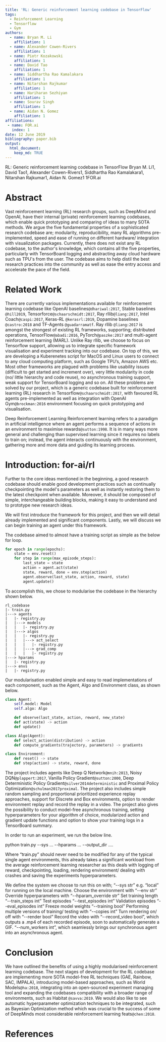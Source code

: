 ```yaml
---
title: 'RL: Generic reinforcement learning codebase in TensorFlow'
tags:
  - Reinforcement Learning
  - Tensorflow
  - Gym
authors:
  - name: Bryan M. Li
    affiliation: 1
  - name: Alexander Cowen-Rivers
    affiliation: 1
  - name: Piotr Kozakowski
    affiliation: 1
  - name: David Tao
    affiliation: 1
  - name: Siddhartha Rao Kamalakara
    affiliation: 1
  - name: Nitarshan Rajkumar
    affiliation: 1
  - name: Hariharan Sezhiyan
    affiliation: 1
  - name: Sourav Singh
    affiliation: 1
  - name: Aidan N. Gomez
    affiliation: 1  
affiliations:
 - name: FOR.ai
   index: 1
date: 12 June 2019
bibliography: paper.bib
output:
  html_document:
    keep_md: TRUE
---
```


RL: Generic reinforcement learning codebase in TensorFlow
Bryan M. Li1, David Tao1, Alexander Cowen-Rivers1, Siddhartha Rao Kamalakara1, Nitarshan Rajkumar1, Aidan N. Gomez1
1FOR.ai


# Abstract 
Vast reinforcement learning (RL) research groups, such as DeepMind and OpenAI, have their internal (private) reinforcement learning codebases, which enable quick prototyping and comparing of ideas to many SOTA methods. We argue the five fundamental properties of a sophisticated research codebase are; modularity, reproducibility, many RL algorithms pre-implemented, speed and ease of running on different hardware/ integration with visualization packages. 
Currently, there does not exist any RL codebase, to the author's knowledge, which contains all the five properties, particularly with TensorBoard logging and abstracting away cloud hardware such as TPU's from the user. The codebase aims to help distil the best research practices into the community as well as ease the entry access and accelerate the pace of the field. 

# Related Work

There are currently various implementations available for reinforcement learning codebase like OpenAI baselines`@dhariwal:2017`,  Stable baselines `@hill2019`, Tensorforce`@schaarschmidt:2017`, Ray rllib`@liang:2017`, Intel Coach`@caspi:2017`, Keras-RL `@kerasrl:2019`, Dopamine baselines `@castro:2018` and TF-Agents `@guadarramatf`. Ray rllib `@liang:2017` is amongst the strongest of existing RL frameworks, supporting; distributed operations, TensorFlow`@abadi:2016`, PyTorch`@paszke:2017` and multi-agent reinforcement learning (MARL). Unlike Ray rllib, we choose to focus on Tensorflow support, allowing us to integrate specific framework visualisation and experiment tracking into our codebase. On top of this, we are developing a Kuberenetes script for MacOS and Linux users to connect to any cloud computing platform, such as Google TPU’s, Amazon AWS etc. Most other frameworks are plagued with problems like usability issues (difficult to get started and increment over), very little modularity in code (no/ little hierarchy and code reuse), no asynchronous training support, weak support for TensorBoard logging and so on. All these problems are solved by our project, which is a generic codebase built for reinforcement learning (RL) research in Tensorflow`@schaarschmidt:2017`, with favoured RL agents pre-implemented as well as integration with OpenAI Gym`@brockman:2016` environment focusing on quick prototyping and visualisation.

Deep Reinforcement Learning 
Reinforcement learning refers to a paradigm in artificial intelligence where an agent performs a sequence of actions in an environment to maximise rewards`@sutton:1998`. It is in many ways more general and challenging than supervised learning since it requires no labels to train on; instead, the agent interacts continuously with the environment, gathering more and more data and guiding its learning process.

# Introduction: for-ai/rl 
Further to the core ideas mentioned in the beginning, a good research codebase should enable good development practices such as continually checkpointing the model's parameters as well as instantly restoring them to the latest checkpoint when available. Moreover, it should be composed of simple, interchangeable building blocks, making it easy to understand and to prototype new research ideas.

We will first introduce the framework for this project, and then we will detail already implemented and significant components. Lastly, we will discuss we can begin training an agent under this framework. 

The codebase aimed to almost have a training script as simple as the below for loop. 

```python
for epoch in range(epochs):
    state = env.reset()
	for step in range(max_episode_steps):
        last_state = state
        action = agent.act(state)
        state, reward, done = env.step(action)
        agent.observe(last_state, action, reward, state)
        agent.update()
```

To accomplish this, we chose to modularise the codebase in the hierarchy shown below. 

```
rl_codebase
|- train.py
|---> agents
|   |- registry.py
|   |---> models
|   |   |- registry.py
|   |---> algos
|   |   |- registry.py
|   |   |---> act_select
|   |   |   |- registry.py
|   |   |---> grad_comp
|   |   |   |- registry.py
|---> hparams
|   |- registry.py
|---> envs
|   |- registry.py
```

Our modularisation enabled simple and easy to read implementations of each component, such as the Agent, Algo and Environment class, as shown below. 

```python
class Agent:
	self.model: Model
	self.algo: Algo

	def observe(last_state, action, reward, new_state)
	def act(state) -> action
	def update()

class Algo(Agent):
	def select_action(distribution) -> action
	def compute_gradients(trajectory, parameters) -> gradients

class Environment:
	def reset() -> state
	def step(action) -> state, reward, done
```

The project includes agents like Deep Q Network`@mnih:2013`, Noisy DQN`@plappert:2017`, Vanilla Policy Gradient`@sutton:2000`, Deep Deterministic Policy Gradient`@silver2014deterministic` and Proximal Policy Optimization`@schulman2017proximal`. The project also includes simple random sampling and proportional prioritized experience replay approaches, support for Discrete and Box environments, option to render environment replay and record the replay in a video. The project also gives the possibility to conduct model-free asynchronous training, setting hyperparameters for your algorithm of choice, modularized action and gradient update functions and option to show your training logs in a TensorBoard summary.

In order to run an experiment, we run the below line. 

python train.py --sys ... --hparams ... --output_dir .... 

Where “train.py” should never need to be modified for any of the typical single agent environments, this already takes a significant workload from the average reinforcement learning researcher as this deals with logging of reward, checkpointing, loading, rendering environment/ dealing with crashes and saving the experiments hyperparameters. 

We define the system we choose to run this on with;
“--sys str” e.g. “local” for running on the local machine. 
Choose the environment with “--env str”
Override hyperparameters with “--hparam_override str”
Set training length “--train_steps int”
Test episodes “--test_episodes int”
Validation episodes “--eval_episodes int”
Freeze model weights “--training bool”
Performing multiple versions of training/ testing with “--copies int”
Turn rendering on/ off with “--render bool”
Record the video with “--record_video bool”, which outputs a .mp4 of each recorded episode, soon to automatically generate a GIF. 
“--num_workers int”, which seamlessly brings our synchronous agent into an asynchronous agent.  

# Conclusion
We have outlined the benefits of using a highly modularised reinforcement learning codebase. The next stages of development for the RL codebase are implementing more SOTA model-free RL techniques (GAE, Rainbow, SAC, IMPALA), introducing model-based approaches, such as World Models`@ha:2018`, integrating into an open-sourced experiment managing tool and expanding the codebases compatibility with a broader range of environments, such as Habitat `@savva:2019`. We would also like to see automatic hyperparameter optimization techniques to be integrated, such as Bayesian Optimization method which was crucial to the success of some of DeepMinds most considerable reinforcement learning feats`@chen:2018`.

# References


